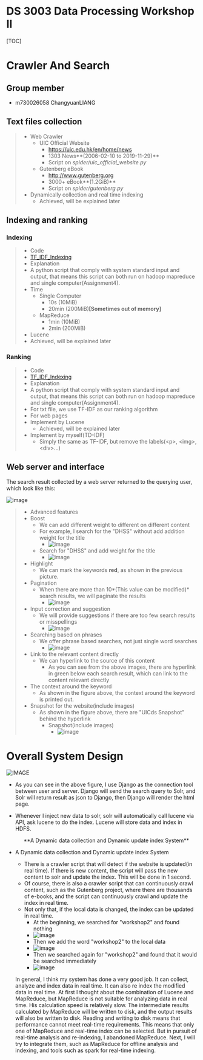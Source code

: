 # DS 3003 Data Processing Workshop II

[TOC]

# Crawler And Search

## Group member

- m730026058 ChangyuanLIANG

## Text files collection

> - Web Crawler
>   - UIC Official Website
>     - https://uic.edu.hk/en/home/news
>     - 1303 News**(2006-02-10 to 2019-11-29)**
>     - Script on *spider/uic_official_website.py*
>   - Gutenberg eBook
>     - http://www.gutenberg.org
>     - 3000+ eBook**(1.2GiB)**
>     - Script on *spider/gutenberg.py*
> - Dynamically collection and real time indexing
>   - Achieved, will be explained later

## Indexing and ranking

### Indexing

>- Code
>  - [TF_IDF_Indexing](https://github.com/hackerliang/TF-IDF-MapReduce)
>- Explanation
>  - A python script that comply with system standard input and output, that means this script can both run on hadoop mapreduce and single computer(Assignment4).
>  - Time
>    - Single Computer
>      - 10s (10MiB)
>      - 20min (200MiB)**[Sometimes out of memory]**
>    - MapReduce
>      - 1min (10MiB)
>      - 2min (200MiB)
>- Lucene
>  - Achieved, will be explained later

### Ranking

>- Code
>  - [TF_IDF_Indexing](https://github.com/hackerliang/TF-IDF-MapReduce)
>- Explanation
>  - A python script that comply with system standard input and output, that means this script can both run on hadoop mapreduce and single computer(Assignment4).
>- For txt file, we use TF-IDF as our ranking algorithm
>- For web pages
>  - Implement by Lucene
>    - Achieved, will be explained later
>  - Implement by myself(TD-IDF)
>    - Simply the same as TF-IDF, but remove the labels(\<p\>, \<img\>, \<div\>...)

## Web server and interface

The search result collected by a web server returned to the querying user, which look like this:



![image](README_IMG/interface.png)



>- Advanced features
>  - Boost
>    - We can add different weight to different on different content
>    - For example, I search for the "DHSS" without add addition weight for the title
>      - ![image](README_IMG/before_boost.png)
>    - Search for "DHSS" and add weight for the title
>      - ![image](README_IMG/after_boost.png)
>  - Highlight
>    - We can mark the keywords **red**, as shown in the previous picture.
>  - Pagination
>    - When there are more than 10*(This value can be modified)* search results, we will paginate the results
>      - ![image](README_IMG/pagination.png)
>  - Input correction and suggestion
>    - We will provide suggestions if there are too few search results or misspellings
>      - ![image](README_IMG/suggestion.png)
>  - Searching based on phrases
>    - We offer phrase based searches, not just single word searches
>      - ![image](README_IMG/phrases.png)
>  - Link to the relevant content directly
>    - We can hyperlink to the source of this content
>      - As you can see from the above images, there are hyperlink in green below each search result, which can link to the content relevant directly
>  - The context around the keyword
>    - As shown in the figure above, the context around the keyword is printed out.
>  - Snapshot for the website(include images)
>    - As shown in the figure above, there are "UICds Snapshot" behind the hyperlink
>      - Snapshot(include images)
>        - ![image](README_IMG/snapshot.png)
>
>

# Overall System Design

![IMAGE](README_IMG/design.jpg)



- As you can see in the above figure, I use Django as the connection tool between user and server. Django will send the search query to Solr, and Solr will return result as json to Django, then Django will render the html page.

- Whenever I inject new data to solr, solr will automatically call lucene via API, ask lucene to do the index. Lucene will store data and index in HDFS.

  <center>**A Dynamic data collection and Dynamic update index System**</center>

- A Dynamic data collection and Dynamic update index System

  - There is a crawler script that will detect if the website is updated(in real time). If there is new content, the script will pass the new content to solr and update the index. This will be done in 1 second.
  - Of course, there is also a crawler script that can continuously crawl content, such as the Gutenberg project, where there are thousands of e-books, and the script can continuously crawl and update the index in real time.
  - Not only that, if the local data is changed, the index can be updated in real time.
    - At the beginning, we searched for "workshop2" and found nothing
    - ![image](README_IMG/search_workshop1.png)
    - Then we add the word "workshop2" to the local data
    - ![image](README_IMG/search_workshop2.png)
    - Then we searched again for "workshop2" and found that it would be searched immediately
    - ![image](README_IMG/search_workshop3.png)

  In general, I think my system has done a very good job. It can collect, analyze and index data in real time. It can also re index the modified data in real time. At first I thought about the combination of Lucene and MapReduce, but MapReduce is not suitable for analyzing data in real time. His calculation speed is relatively slow. The intermediate results calculated by MapReduce will be written to disk, and the output results will also be written to disk. Reading and writing to disk means that performance cannot meet real-time requirements. This means that only one of MapReduce and real-time index can be selected. But in pursuit of real-time analysis and re-indexing, I abandoned MapReduce. Next, I will try to integrate them, such as MapReduce for offline analysis and indexing, and tools such as spark for real-time indexing.